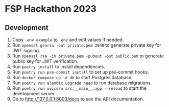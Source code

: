 # FSP Hackathon 2023

## Development

1. Copy `.env.example` to `.env` and edit values if needed.
2. Run `openssl genrsa -out private.pem 2048` to generate private key for JWT signing.
3. Run `openssl rsa -in private.pem -pubout -out public.pem` to generate public key for JWT verification.
4. Run `poetry install` to install dependencies.
5. Run `poetry run pre-commit install` to set up pre-commit hooks.
6. Run `docker compose up -d db` to start Postgres database.
7. Run `poetry run alembic upgrade head` to run database migrations.
8. Run `poetry run uvicorn src.__main__:app --reload` to start the development server.
9. Go to http://127.0.0.1:8000/docs to see the API documentation.
